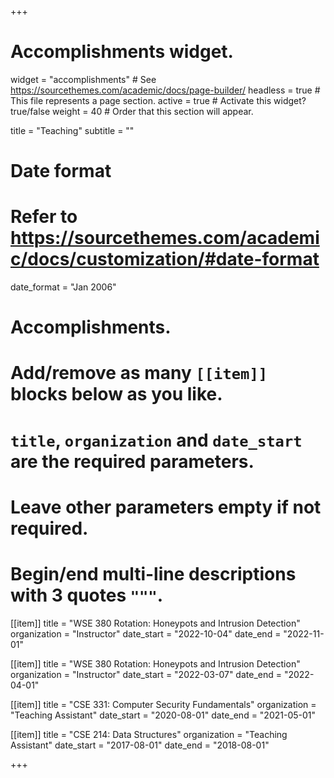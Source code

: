 +++
# Accomplishments widget.
widget = "accomplishments"  # See https://sourcethemes.com/academic/docs/page-builder/
headless = true  # This file represents a page section.
active = true  # Activate this widget? true/false
weight = 40  # Order that this section will appear.

title = "Teaching"
subtitle = ""

# Date format
#   Refer to https://sourcethemes.com/academic/docs/customization/#date-format
date_format = "Jan 2006"

# Accomplishments.
#   Add/remove as many `[[item]]` blocks below as you like.
#   `title`, `organization` and `date_start` are the required parameters.
#   Leave other parameters empty if not required.
#   Begin/end multi-line descriptions with 3 quotes `"""`.

[[item]]
  title = "WSE 380 Rotation: Honeypots and Intrusion Detection"
  organization = "Instructor"
  date_start = "2022-10-04"
  date_end = "2022-11-01"


[[item]]
  title = "WSE 380 Rotation: Honeypots and Intrusion Detection"
  organization = "Instructor"
  date_start = "2022-03-07"
  date_end = "2022-04-01"


[[item]]
  title = "CSE 331: Computer Security Fundamentals"
  organization = "Teaching Assistant"
  date_start = "2020-08-01"
  date_end = "2021-05-01"


[[item]]
  title = "CSE 214: Data Structures"
  organization = "Teaching Assistant"
  date_start = "2017-08-01"
  date_end = "2018-08-01"

+++
